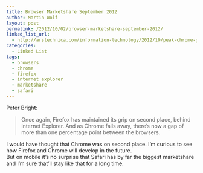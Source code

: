 ```yaml
---
title: Browser Marketshare September 2012
author: Martin Wolf
layout: post
permalink: /2012/10/02/browser-marketshare-september-2012/
linked_list_url:
  - http://arstechnica.com/information-technology/2012/10/peak-chrome-googles-browser-falls-as-firefox-internet-explorer-stay-flat/
categories:
  - Linked List
tags:
  - browsers
  - chrome
  - firefox
  - internet explorer
  - marketshare
  - safari
---
```

<p class="linked-list-quote-author">
  Peter Bright:
</p>

> Once again, Firefox has maintained its grip on second place, behind Internet Explorer. And as Chrome falls away, there&#8217;s now a gap of more than one percentage point between the browsers.

I would have thought that Chrome was on second place. I&#8217;m curious to see how Firefox and Chrome will develop in the future.  
But on mobile it&#8217;s no surprise that Safari has by far the biggest marketshare and I&#8217;m sure that&#8217;ll stay like that for a long time.